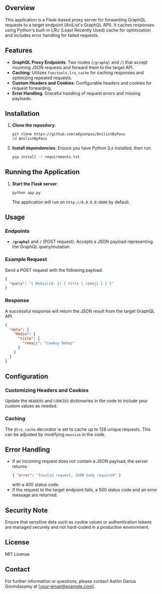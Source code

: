 ## Overview
This application is a Flask-based proxy server for forwarding GraphQL requests to a target endpoint (AniList's GraphQL API). It caches responses using Python's built-in LRU (Least Recently Used) cache for optimization and includes error handling for failed requests.

## Features
- **GraphQL Proxy Endpoints**: Two routes (`/graphql` and `/`) that accept incoming JSON requests and forward them to the target API.
- **Caching**: Utilizes `functools.lru_cache` for caching responses and optimizing repeated requests.
- **Custom Headers and Cookies**: Configurable headers and cookies for request forwarding.
- **Error Handling**: Graceful handling of request errors and missing payloads.

## Installation
1. **Clone the repository**:
   ```bash
   git clone https://github.com/adgsenpai/AnilistByPass
   cd AnilistByPass
   ```

2. **Install dependencies**:
   Ensure you have Python 3.x installed, then run:
   ```bash
   pip install -r requirements.txt
   ```

## Running the Application
1. **Start the Flask server**:
   ```bash
   python app.py
   ```
   The application will run on `http://0.0.0.0:8000` by default.

## Usage
### Endpoints
- **`/graphql`** and **`/`** (POST request): Accepts a JSON payload representing the GraphQL query/mutation.

### Example Request
Send a POST request with the following payload:
```json
{
  "query": "{ Media(id: 1) { title { romaji } } }"
}
```

### Response
A successful response will return the JSON result from the target GraphQL API.
```json
{
  "data": {
    "Media": {
      "title": {
        "romaji": "Cowboy Bebop"
      }
    }
  }
}
```

## Configuration
### Customizing Headers and Cookies
Update the `HEADERS` and `COOKIES` dictionaries in the code to include your custom values as needed.

### Caching
The `@lru_cache` decorator is set to cache up to 128 unique requests. This can be adjusted by modifying `maxsize` in the code.

## Error Handling
- If an incoming request does not contain a JSON payload, the server returns:
  ```json
  { "error": "Invalid request, JSON body required" }
  ```
  with a 400 status code.
- If the request to the target endpoint fails, a 500 status code and an error message are returned.

## Security Note
Ensure that sensitive data such as cookie values or authentication tokens are managed securely and not hard-coded in a production environment.

## License
MIT License

## Contact
For further information or questions, please contact Ashlin Darius Govindasamy at [your-email@example.com].


